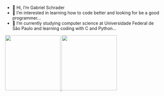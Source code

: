 - 👋 Hi, I’m Gabriel Schrader
- 👀 I’m interested in learning how to code better and looking for be a good programmer...
- 🌱 I’m currently studying computer science at Universidade Federal de São Paulo and learning coding with C and Python...


<div>
  <a href = "https://github.com/gaschrader">
  <img height="180cm" src="https://github-readme-stats.vercel.app/api?username=gaschrader&theme=default&show_icons=true">
  <img height="180cm" src="https://github-readme-stats.vercel.app/api/top-langs/?username=gaschrader&layout=compact">
</div>
<!---
gaschrader/gaschrader is a ✨ special ✨ repository because its `README.md` (this file) appears on your GitHub profile.
You can click the Preview link to take a look at your changes.
--->
